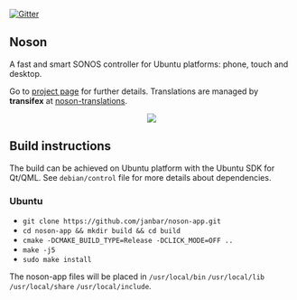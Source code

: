 [![Gitter](https://badges.gitter.im/janbar/noson-app.svg)](https://gitter.im/janbar/noson-app?utm_source=badge&utm_medium=badge&utm_campaign=pr-badge)

## Noson
A fast and smart SONOS controller for Ubuntu platforms: phone, touch and desktop.

Go to [project page](http://janbar.github.io/noson-app/index.html) for further details. Translations are managed by **transifex** at [noson-translations](https://www.transifex.com/janbar/noson/).

<p align="center">
  <img src="http://janbar.github.io/noson-app/download/noson.png"/>
<p>

## Build instructions

The build can be achieved on Ubuntu platform with the Ubuntu SDK for Qt/QML. See `debian/control` file for more details about dependencies.

### Ubuntu

- `git clone https://github.com/janbar/noson-app.git`
- `cd noson-app && mkdir build && cd build`
- `cmake -DCMAKE_BUILD_TYPE=Release -DCLICK_MODE=OFF ..`
- `make -j5`
- `sudo make install`

The noson-app files will be placed in `/usr/local/bin` `/usr/local/lib` `/usr/local/share` `/usr/local/include`.

